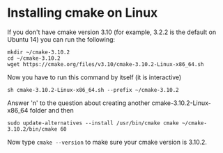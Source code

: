 # Installing cmake on Linux

If you don't have cmake version 3.10 (for example, 3.2.2 is the default on Ubuntu 14) you can run the following:

````
mkdir ~/cmake-3.10.2
cd ~/cmake-3.10.2
wget https://cmake.org/files/v3.10/cmake-3.10.2-Linux-x86_64.sh
````

Now you have to run this command by itself (it is interactive)
````
sh cmake-3.10.2-Linux-x86_64.sh --prefix ~/cmake-3.10.2
````

Answer 'n' to the question about creating another cmake-3.10.2-Linux-x86_64 folder and then 
````
sudo update-alternatives --install /usr/bin/cmake cmake ~/cmake-3.10.2/bin/cmake 60
````

Now type `cmake --version` to make sure your cmake version is 3.10.2.